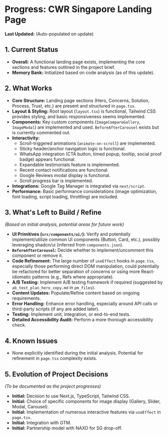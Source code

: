 # Progress: CWR Singapore Landing Page

**Last Updated:** (Auto-populated on update)

## 1. Current Status

*   **Overall:** A functional landing page exists, implementing the core sections and features outlined in the project brief.
*   **Memory Bank:** Initialized based on code analysis (as of this update).

## 2. What Works

*   **Core Structure:** Landing page sections (Hero, Concerns, Solution, Process, Trust, etc.) are present and structured in `page.tsx`.
*   **Layout & Styling:** Root layout (`layout.tsx`) is functional, Tailwind CSS provides styling, and basic responsiveness seems implemented.
*   **Components:** Key custom components (`ImageCompareGallery`, `ImageModal`) are implemented and used. `BeforeAfterCarousel` exists but is currently commented out.
*   **Interactivity:**
    *   Scroll-triggered animations (`animate-on-scroll`) are implemented.
    *   Sticky header/anchor navigation logic is functional.
    *   WhatsApp integration (CTA button, timed popup, tooltip, social proof badge) appears functional.
    *   Expandable testimonials feature is implemented.
    *   Recent contact notifications are functional.
    *   Google Reviews modal display is functional.
    *   Scroll progress bar is implemented.
*   **Integrations:** Google Tag Manager is integrated via `next/script`.
*   **Performance:** Basic performance considerations (image optimization, font loading, script loading, throttling) are included.

## 3. What's Left to Build / Refine

*(Based on initial analysis, potential areas for future work)*

*   **UI Primitives (`src/components/ui/`):** Verify and potentially implement/utilize common UI components (Button, Card, etc.), possibly leveraging shadcn/ui (inferred from `components.json`).
*   **`BeforeAfterCarousel`:** Decide whether to implement/uncomment this component or remove it.
*   **Code Refinement:** The large number of `useEffect` hooks in `page.tsx`, especially those performing direct DOM manipulation, could potentially be refactored for better separation of concerns or using more React-idiomatic patterns (e.g., Refs where appropriate).
*   **A/B Testing:** Implement A/B testing framework if required (suggested by `ab_test_plan_hero_copy.md` in `pm_files`).
*   **Content Updates:** Populate/Refine content based on ongoing requirements.
*   **Error Handling:** Enhance error handling, especially around API calls or third-party scripts (if any are added later).
*   **Testing:** Implement unit, integration, or end-to-end tests.
*   **Detailed Accessibility Audit:** Perform a more thorough accessibility check.

## 4. Known Issues

*   None explicitly identified during the initial analysis. Potential for refinement in `page.tsx` complexity exists.

## 5. Evolution of Project Decisions

*(To be documented as the project progresses)*

*   **Initial:** Decision to use Next.js, TypeScript, Tailwind CSS.
*   **Initial:** Choice of specific components for image display (Gallery, Slider, Modal, Carousel).
*   **Initial:** Implementation of numerous interactive features via `useEffect` in `page.tsx`.
*   **Initial:** Integration with GTM.
*   **Initial:** Partnership model with NAXO for SG drop-off. 
